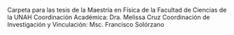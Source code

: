 Carpeta para las tesis de la Maestría en Física de la Facultad de Ciencias de la UNAH
Coordinación Académica: Dra. Melissa Cruz
Coordinación de Investigación y Vinculación: Msc. Francisco Solórzano
